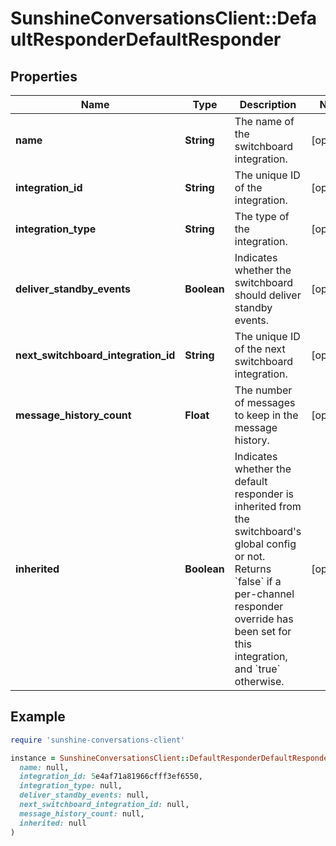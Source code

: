 # SunshineConversationsClient::DefaultResponderDefaultResponder

## Properties

| Name | Type | Description | Notes |
| ---- | ---- | ----------- | ----- |
| **name** | **String** | The name of the switchboard integration. | [optional] |
| **integration_id** | **String** | The unique ID of the integration. | [optional] |
| **integration_type** | **String** | The type of the integration. | [optional] |
| **deliver_standby_events** | **Boolean** | Indicates whether the switchboard should deliver standby events. | [optional] |
| **next_switchboard_integration_id** | **String** | The unique ID of the next switchboard integration. | [optional] |
| **message_history_count** | **Float** | The number of messages to keep in the message history. | [optional] |
| **inherited** | **Boolean** | Indicates whether the default responder is inherited from the switchboard&#39;s global config or not. Returns &#x60;false&#x60; if a per-channel responder override has been set for this integration, and &#x60;true&#x60; otherwise. | [optional] |

## Example

```ruby
require 'sunshine-conversations-client'

instance = SunshineConversationsClient::DefaultResponderDefaultResponder.new(
  name: null,
  integration_id: 5e4af71a81966cfff3ef6550,
  integration_type: null,
  deliver_standby_events: null,
  next_switchboard_integration_id: null,
  message_history_count: null,
  inherited: null
)
```

